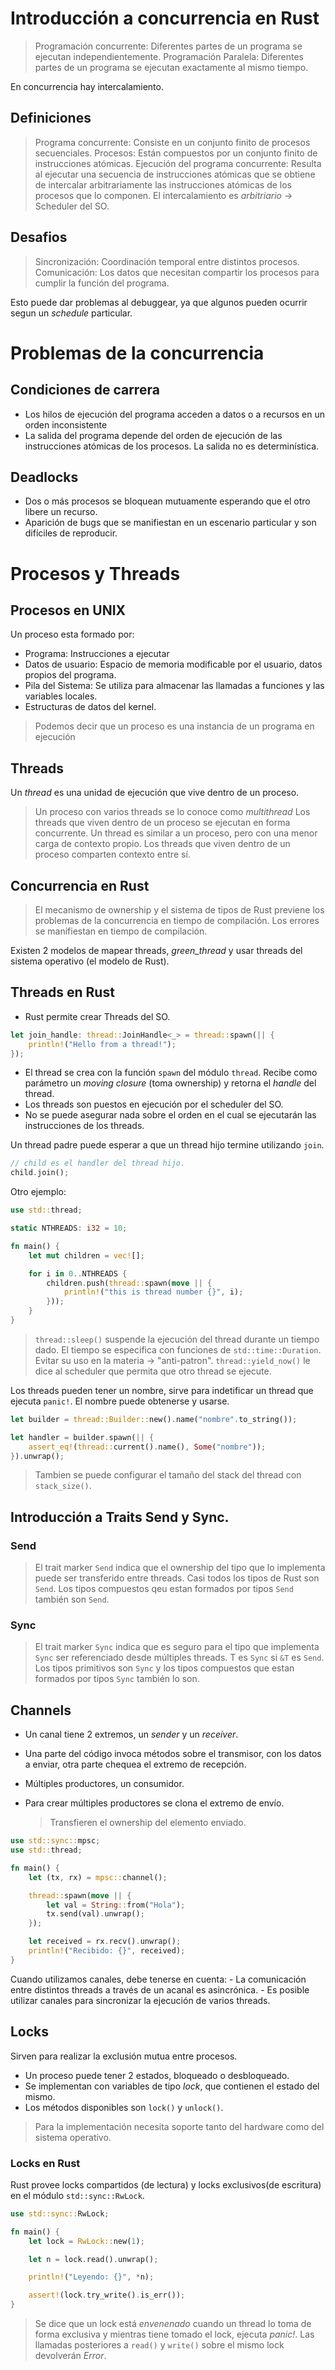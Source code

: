 # Introducción a concurrencia en Rust

> Programación concurrente: Diferentes partes de un programa se ejecutan independientemente.
> Programación Paralela: Diferentes partes de un programa se ejecutan exactamente al mismo tiempo.

En concurrencia hay intercalamiento.

## Definiciones

> Programa concurrente: Consiste en un conjunto finito de procesos secuenciales.
> Procesos: Están compuestos por un conjunto finito de instrucciones atómicas.
> Ejecución del programa concurrente: Resulta al ejecutar una secuencia de instrucciones atómicas que se obtiene de intercalar arbitrariamente las instrucciones atómicas de los procesos que lo componen.
> El intercalamiento es _arbitriario_ $\rightarrow$ Scheduler del SO.

## Desafios

> Sincronización: Coordinación temporal entre distintos procesos.
> Comunicación: Los datos que necesitan compartir los procesos para cumplir la función del programa.

Esto puede dar problemas al debuggear, ya que algunos pueden ocurrir segun un _schedule_ particular.

# Problemas de la concurrencia

## Condiciones de carrera

- Los hilos de ejecución del programa acceden a datos o a recursos en un orden inconsistente
- La salida del programa depende del orden de ejecución de las instrucciones atómicas de los procesos. La salida no es determinística.

## Deadlocks

- Dos o más procesos se bloquean mutuamente esperando que el otro libere un recurso.
- Aparición de bugs que se manifiestan en un escenario particular y son difíciles de reproducir.

# Procesos y Threads

## Procesos en UNIX

Un proceso esta formado por:

- Programa: Instrucciones a ejecutar
- Datos de usuario: Espacio de memoria modificable por el usuario, datos propios del programa.
- Pila del Sistema: Se utiliza para almacenar las llamadas a funciones y las variables locales.
- Estructuras de datos del kernel.

> Podemos decir que un proceso es una instancia de un programa en ejecución

## Threads

Un _thread_ es una unidad de ejecución que vive dentro de un proceso.

> Un proceso con varios threads se lo conoce como _multithread_
> Los threads que viven dentro de un proceso se ejecutan en forma concurrente.
> Un thread es similar a un proceso, pero con una menor carga de contexto propio.
> Los threads que viven dentro de un proceso comparten contexto entre sí.

## Concurrencia en Rust

> El mecanismo de ownership y el sistema de tipos de Rust previene los problemas de la concurrencia en tiempo de compilación.
> Los errores se manifiestan en tiempo de compilación.

Existen 2 modelos de mapear threads, _green_thread_ y usar threads del sistema operativo (el modelo de Rust).

## Threads en Rust

- Rust permite crear Threads del SO.

```rust
let join_handle: thread::JoinHandle<_> = thread::spawn(|| {
    println!("Hello from a thread!");
});
```

- El thread se crea con la función `spawn` del módulo `thread`. Recibe como parámetro un _moving closure_ (toma ownership) y retorna el _handle_ del thread.
- Los threads son puestos en ejecución por el scheduler del SO.
- No se puede asegurar nada sobre el orden en el cual se ejecutarán las instrucciones de los threads.

Un thread padre puede esperar a que un thread hijo termine utilizando `join`.

```rust
// child es el handler del thread hijo.
child.join();
```

Otro ejemplo:

```rust
use std::thread;

static NTHREADS: i32 = 10;

fn main() {
    let mut children = vec![];

    for i in 0..NTHREADS {
        children.push(thread::spawn(move || {
            println!("this is thread number {}", i);
        }));
    }
}
```

> `thread::sleep()` suspende la ejecución del thread durante un tiempo dado. El tiempo se especifica con funciones de `std::time::Duration`. Evitar su uso en la materia $\rightarrow$ "anti-patron".
> `thread::yield_now()` le dice al scheduler que permita que otro thread se ejecute.

Los threads pueden tener un nombre, sirve para indetificar un thread que ejecuta `panic!`. El nombre puede obtenerse y usarse.

```rust
let builder = thread::Builder::new().name("nombre".to_string());

let handler = builder.spawn(|| {
    assert_eq!(thread::current().name(), Some("nombre"));
}).unwrap();
```

> Tambien se puede configurar el tamaño del stack del thread con `stack_size()`.

## Introducción a Traits Send y Sync.

### Send

> El trait marker `Send` indica que el ownership del tipo que lo implementa puede ser transferido entre threads.
> Casi todos los tipos de Rust son `Send`.
> Los tipos compuestos qeu estan formados por tipos `Send` también son `Send`.

### Sync

> El trait marker `Sync` indica que es seguro para el tipo que implementa `Sync` ser referenciado desde múltiples threads.
> T es `Sync` si `&T` es `Send`.
> Los tipos primitivos son `Sync` y los tipos compuestos que estan formados por tipos `Sync` también lo son.

## Channels

- Un canal tiene 2 extremos, un _sender_ y un _receiver_.
- Una parte del código invoca métodos sobre el transmisor, con los datos a enviar, otra parte chequea el extremo de recepción.
- Múltiples productores, un consumidor.
- Para crear múltiples productores se clona el extremo de envío.

  > Transfieren el ownership del elemento enviado.

```rust
use std::sync::mpsc;
use std::thread;

fn main() {
    let (tx, rx) = mpsc::channel();

    thread::spawn(move || {
        let val = String::from("Hola");
        tx.send(val).unwrap();
    });

    let received = rx.recv().unwrap();
    println!("Recibido: {}", received);
}
```

Cuando utilizamos canales, debe tenerse en cuenta: - La comunicación entre distintos threads a través de un acanal es asincrónica. - Es posible utilizar canales para sincronizar la ejecución de varios threads.

## Locks

Sirven para realizar la exclusión mutua entre procesos.

- Un proceso puede tener 2 estados, bloqueado o desbloqueado.
- Se implementan con variables de tipo _lock_, que contienen el estado del mismo.
- Los métodos disponibles son `lock()` y `unlock()`.

> Para la implementación necesita soporte tanto del hardware como del sistema operativo.

### Locks en Rust

Rust provee locks compartidos (de lectura) y locks exclusivos(de escritura) en el módulo `std::sync::RwLock`.

```rust
use std::sync::RwLock;

fn main() {
    let lock = RwLock::new(1);

    let n = lock.read().unwrap();

    println!("Leyendo: {}", *n);

    assert!(lock.try_write().is_err());
}
```

> Se dice que un lock está _envenenado_ cuando un thread lo toma de forma exclusiva y mientras tiene tomado el lock, ejecuta _panic!_. Las llamadas posteriores a `read()` y `write()` sobre el mismo lock devolverán _Error_.
